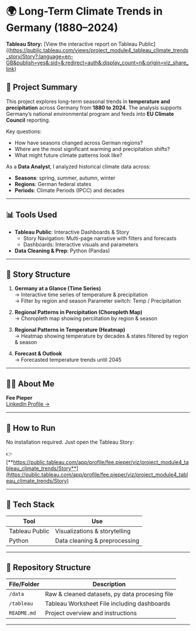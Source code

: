 # 🌍 Long-Term Climate Trends in Germany (1880–2024)

**Tableau Story:** [View the interactive report on Tableau Public]((https://public.tableau.com/views/project_module4_tableau_climate_trends_story/Story?:language=en-GB&publish=yes&:sid=&:redirect=auth&:display_count=n&:origin=viz_share_link)

## 🔎 Project Summary

This project explores long-term seasonal trends in **temperature and precipitation** across Germany from **1880 to 2024**. The analysis supports Germany’s national environmental program and feeds into **EU Climate Council** reporting.

Key questions:
- How have seasons changed across German regions?
- Where are the most significant warming and precipitation shifts?
- What might future climate patterns look like?

As a **Data Analyst**, I analyzed historical climate data across:
- **Seasons**: spring, summer, autumn, winter  
- **Regions**: German federal states  
- **Periods**: Climate Periods (IPCC) and decades

---

## 📊 Tools Used

- **Tableau Public**: Interactive Dashboards & Story
  - Story Navigation: Multi-page narrative with filters and forecasts
  - Dashboards: Interactive visuals and parameters
- **Data Cleaning & Prep**: Python (Pandas)

---

## 🧭 Story Structure

1. **Germany at a Glance (Time Series)**  
   → Interactive time series of temperature & precipitation  
   → Filter by region and season
   Parameter switch: Temp / Precipitation

3. **Regional Patterns in Percipitation (Choropleth Map)**  
   → Choropleth map showing perciitation by region & season  

4.  **Regional Patterns in Temperature (Heatmap)**  
   → Heatmap showing temperature by decades & states filtered by region & season  

5. **Forecast & Outlook**  
   → Forecasted temperature trends until 2045 

---

## 🙋‍♀️ About Me

**Fee Pieper**  
[LinkedIn Profile →](https://www.linkedin.com/in/fee-pieper-146479179/)  

---

## 🚀 How to Run

No installation required. Just open the Tableau Story:

👉 [**https://public.tableau.com/app/profile/fee.pieper/viz/project_module4_tableau_climate_trends/Story**](https://public.tableau.com/app/profile/fee.pieper/viz/project_module4_tableau_climate_trends/Story)

---

## 🧰 Tech Stack

| Tool            | Use                          |
|-----------------|------------------------------|
| Tableau Public  | Visualizations & storytelling |
| Python          | Data cleaning & preprocessing |

---

## 📁 Repository Structure

| File/Folder         | Description                                      |
|---------------------|--------------------------------------------------|
| `/data`             | Raw & cleaned datasets, py data procesing file   |
| `/tableau`          | Tableau Worksheet File including dashboards      |
| `README.md`         | Project overview and instructions                |

---
